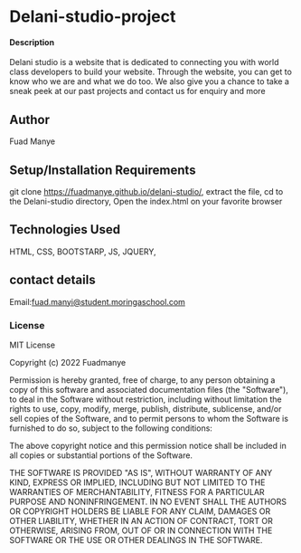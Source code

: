 # Delani-studio-project
#### Description
Delani studio is a website that is dedicated to connecting you with world class developers to build your website. Through the website, you can get to know who we are and what we do too. We also give you a chance to take a sneak peek at our past projects and contact us for enquiry and more
## Author
Fuad Manye
## Setup/Installation Requirements
git clone https://fuadmanye.github.io/delani-studio/,
 extract the file,
 cd to the Delani-studio directory,
 Open the index.html on your favorite browser
## Technologies Used
 HTML,
CSS,
BOOTSTARP,
JS,
JQUERY,
## contact details
Email:fuad.manyi@student.moringaschool.com
### License
MIT License

Copyright (c) 2022 Fuadmanye

Permission is hereby granted, free of charge, to any person obtaining a copy
of this software and associated documentation files (the "Software"), to deal
in the Software without restriction, including without limitation the rights
to use, copy, modify, merge, publish, distribute, sublicense, and/or sell
copies of the Software, and to permit persons to whom the Software is
furnished to do so, subject to the following conditions:

The above copyright notice and this permission notice shall be included in all
copies or substantial portions of the Software.

THE SOFTWARE IS PROVIDED "AS IS", WITHOUT WARRANTY OF ANY KIND, EXPRESS OR
IMPLIED, INCLUDING BUT NOT LIMITED TO THE WARRANTIES OF MERCHANTABILITY,
FITNESS FOR A PARTICULAR PURPOSE AND NONINFRINGEMENT. IN NO EVENT SHALL THE
AUTHORS OR COPYRIGHT HOLDERS BE LIABLE FOR ANY CLAIM, DAMAGES OR OTHER
LIABILITY, WHETHER IN AN ACTION OF CONTRACT, TORT OR OTHERWISE, ARISING FROM,
OUT OF OR IN CONNECTION WITH THE SOFTWARE OR THE USE OR OTHER DEALINGS IN THE
SOFTWARE.

